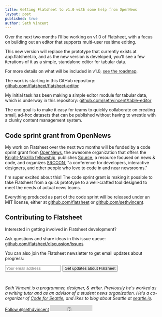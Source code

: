 ```yaml
---
title: Getting Flatsheet to v1.0 with some help from OpenNews
layout: post
published: true
author: Seth Vincent
---
```


Over the next two months I'll be working on v1.0 of Flatsheet, with a focus on building out an editor that supports multi-user realtime editing.

This new version will replace the prototype that currently exists at app.flatsheet.io, and as the new version is developed, you'll see a few iterations of it as a simple, standalone editor for tabular data.

For more details on what will be included in v1.0, [see the roadmap](/roadmap).

The work is starting in this GitHub repository: [github.com/flatsheet/flatsheet-editor](https://github.com/flatsheet/flatsheet-editor)

My initial task has been making a simple editor module for tabular data, which is underway in this repository: [github.com/sethvincent/table-editor](https://github.com/sethvincent/table-editor)

The end goal is to make it easy for teams to quickly collaborate on creating small, ad-hoc datasets that can be published without having to wrestle with a clunky content management system.

## Code sprint grant from OpenNews
My work on Flatsheet over the next two months will be funded by a code sprint grant from [OpenNews](http://opennews.org/), the awesome organization that offers the [Knight-Mozilla fellowship](http://opennews.org/fellowships/), publishes [Source](https://source.opennews.org), a resource focused on news & code, and organizes [SRCCON](http://srccon.org/), "a conference for developers, interactive designers, and other people who love to code in and near newsrooms."

I'm super excited about this! The code sprint grant is making it possible to take Flatsheet from a quick prototype to a well-crafted tool designed to meet the needs of actual news teams.

Everything produced as part of the code sprint will be released under an MIT license, either at [github.com/flatsheet](http://github.com/flatsheet) or [github.com/sethvincent](github.com/sethvincent).

## Contributing to Flatsheet
Interested in getting involved in Flatsheet development?

Ask questions and share ideas in this issue queue: [github.com/flatsheet/discussion/issues](https://github.com/flatsheet/discussion/issues)

You can also join the Flatsheet newsletter to get email updates about progress: 

<div id="mc_embed_signup">
<form action="http://superbigtree.us5.list-manage1.com/subscribe/post?u=b5b4f7fda673e887e9380b619&amp;id=ecaa95714d" method="post" id="mc-embedded-subscribe-form" name="mc-embedded-subscribe-form" class="validate" target="_blank" novalidate>
  
<div class="mc-field-group">
  <input type="email" value="" name="EMAIL" class="required email" id="mce-EMAIL" placeholder="Your email address">
  <input type="submit" value="Get updates about Flatsheet" name="subscribe" id="mc-embedded-subscribe" class="button">
</div>
<div id="mce-responses" class="clear">
  <div class="response" id="mce-error-response" style="display:none"></div>
  <div class="response" id="mce-success-response" style="display:none"></div>
</div>
<div style="position: absolute; left: -5000px;"><input type="text" name="b_b5b4f7fda673e887e9380b619_ecaa95714d" value=""></div>
</form>
</div>

<br>
<div class="bio">
  <p><i>Seth Vincent is a programmer, designer, & writer. Previously he's worked as a writing tutor and as an advisor of a student news organization. He's a co-organizer of <a href="http://codeforseattle.org" target="blank">Code for Seattle</a>, and likes to blog about Seattle at <a href="http://seattle.io" target="blank">seattle.io</a>.</i></p>
  <a href="https://twitter.com/sethdvincent" class="twitter-follow-button" data-show-count="false">Follow @sethdvincent</a>
  <script>!function(d,s,id){var js,fjs=d.getElementsByTagName(s)[0],p=/^http:/.test(d.location)?'http':'https';if(!d.getElementById(id)){js=d.createElement(s);js.id=id;js.src=p+'://platform.twitter.com/widgets.js';fjs.parentNode.insertBefore(js,fjs);}}(document, 'script', 'twitter-wjs');</script>
  <iframe src="http://ghbtns.com/github-btn.html?user=sethvincent&type=follow"
  allowtransparency="true" frameborder="0" scrolling="0" width="140" height="20"></iframe>
</div>